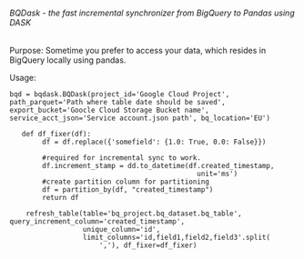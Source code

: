 ###### BQDask - the fast incremental synchronizer from BigQuery to Pandas using DASK

Purpose:
Sometime you prefer to access your data, which resides in BigQuery locally using pandas.

Usage:

``bqd = bqdask.BQDask(project_id='Google Cloud Project', path_parquet='Path where table date should be saved',
                        export_bucket='Goocle Cloud Storage Bucket name', service_acct_json='Service account.json path', bq_location='EU')``

```
   def df_fixer(df):
        df = df.replace({'somefield': {1.0: True, 0.0: False}})

        #required for incremental sync to work.
        df.increment_stamp = dd.to_datetime(df.created_timestamp,
                                              unit='ms')
        #create partition column for partitioning
        df = partition_by(df, "created_timestamp")
        return df

    refresh_table(table='bq_project.bq_dataset.bq_table', query_increment_column='created_timestamp',
                  unique_column='id',
                  limit_columns='id,field1,field2,field3'.split(
                      ','), df_fixer=df_fixer)
```

